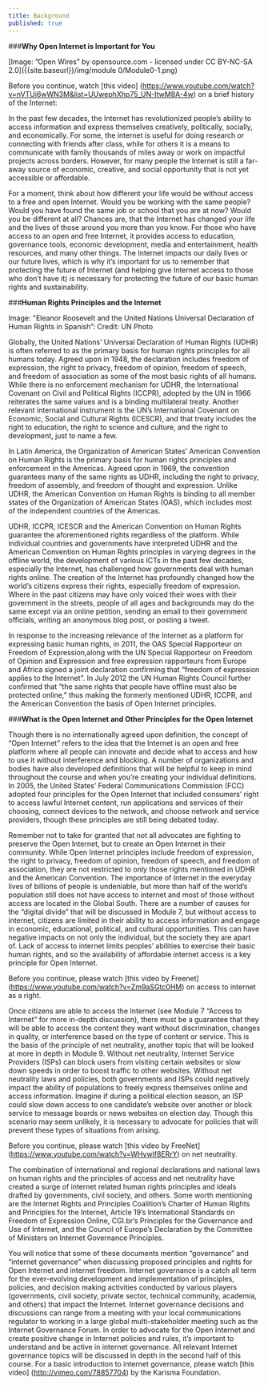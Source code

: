 ```yaml
---
title: Background
published: true
---
```


###**Why Open Internet is Important for You**

[Image: ”Open Wires” by opensource.com - licensed under CC BY-NC-SA 2.0]({{site.baseurl}}/img/module 0/Module0-1.png)


Before you continue, watch [this video] (https://www.youtube.com/watch?v=nVTUi6wWN3M&list=UUwephXhp75_UN-ItwM8A-4w)  on a brief history of the Internet: 

In the past few decades, the Internet has revolutionized people’s ability to access information and express themselves creatively, politically, socially, and economically. For some, the internet is useful for doing research or connecting with friends after class, while for others it is a means to communicate with family thousands of miles away or work on impactful projects across borders. However, for many people  the Internet is still a far-away source of economic, creative, and social opportunity that is not yet accessible or affordable. 

For a moment, think about how different your life would be without access to a free and open Internet. Would you be working with the same people? Would you have found the same job or school that you are at now? Would you be different at all? Chances are, that the Internet has changed your life and the lives of those around you more than you know. For those who have access to an open and free Internet, it provides access to education, governance tools, economic development, media and entertainment, health resources, and many other things. The Internet impacts our daily lives or our future lives, which is why it’s important for us to remember that protecting the future of Internet (and helping give Internet access to those who don’t have it) is necessary for protecting the future of our basic human rights and sustainability.  

###**Human Rights Principles and the Internet**

Image: "Eleanor Roosevelt and the United Nations Universal Declaration of Human Rights in Spanish”: Credit: UN Photo

Globally, the United Nations’ Universal Declaration of Human Rights (UDHR) is often referred to as the primary basis for human rights principles for all humans today. Agreed upon in 1948, the declaration includes freedom of expression, the right to privacy, freedom of opinion, freedom of speech, and freedom of association as some of the most basic rights of all humans. While there is no enforcement mechanism for UDHR, the International Covenant on Civil and Political Rights (ICCPR), adopted by the UN in 1966 reiterates the same values and is a binding multilateral treaty. Another relevant international instrument is the UN’s International Covenant on Economic, Social and Cultural Rights (ICESCR), and that treaty includes the right to education, the right to science and culture, and the right to development, just to name a few.

In Latin America, the Organization of American States’ American Convention on Human Rights is the primary basis for human rights principles and enforcement in the Americas. Agreed upon in 1969, the convention guarantees many of the same rights as UDHR, including the right to privacy, freedom of assembly, and freedom of thought and expression. Unlike UDHR, the American Convention on Human Rights is binding to all member states of the Organization of American States (OAS), which includes most of the independent countries of the Americas.

UDHR, ICCPR, ICESCR and the American Convention on Human Rights guarantee the aforementioned rights regardless of the platform. While individual countries and governments have interpreted UDHR and the American Convention on Human Rights principles in varying degrees in the offline world, the development of various ICTs in the past few decades, especially the Internet, has challenged how governments deal with human rights online. The creation of the Internet has profoundly changed how the world’s citizens express their rights, especially freedom of expression. Where in the past citizens may have only voiced their woes with their government in the streets, people of all ages and backgrounds may do the same except via an online petition, sending an email to their government officials, writing an anonymous blog post, or posting a tweet. 

In response to the increasing relevance of the Internet as a platform for expressing basic human rights, in 2011, the OAS Special Rapporteur on Freedom of Expression,along with the UN Special Rapporteur on Freedom of Opinion and Expression and free expression rapporteurs from Europe and Africa signed a joint declaration confirming that “freedom of expression applies to the Internet”. In July 2012 the UN Human Rights Council further confirmed that “the same rights that people have offline must also be protected online,” thus making the formerly mentioned UDHR, ICCPR, and the American Convention the basis of Open Internet principles. 


###**What is the Open Internet and Other Principles for the Open Internet**

Though there is no internationally agreed upon definition, the concept of “Open Internet” refers to the idea that the Internet is an open and free platform where all people can innovate and decide what to access and how to use it without interference and blocking. A number of organizations and bodies have also developed definitions that will be helpful to keep in mind throughout the course and when you’re creating your individual definitions. In 2005, the United States’ Federal Communications Commission (FCC) adopted four principles for the Open Internet that included consumers’ right to access lawful Internet content, run applications and services of their choosing, connect devices to the network, and choose network and service providers, though these principles are still being debated today.

Remember not to take for granted that not all advocates are fighting to preserve the Open Internet, but to create an Open Internet in their community. While Open Internet principles include freedom of expression, the right to privacy, freedom of opinion, freedom of speech, and freedom of association, they are not restricted to only those rights mentioned in UDHR and the American Convention.  The importance of Internet in the everyday lives of billions of people is undeniable, but more than half of the world’s population still does not have access to internet and most of those without access are located in the Global South. There are a number of causes for the “digital divide” that will be discussed in Module 7, but without access to internet, citizens are limited in their ability to access information and engage in economic, educational, political, and cultural opportunities. This can have negative impacts on not only the individual, but the society they are apart of. Lack of access to internet limits peoples’ abilities to exercise their basic human rights, and so the availability of affordable internet access is a key principle for Open Internet.

Before you continue, please watch [this video by Freenet] (https://www.youtube.com/watch?v=Zm9aSGtc0HM) on access to internet as a right. 

Once citizens are able to access the Internet (see Module 7 “Access to Internet” for more in-depth discussion), there must be a guarantee that they will be able to access the content they want without discrimination, changes in quality, or interference based on the type of content or service. This is the basis of the principle of net neutrality, another topic that will be looked at more in depth in Module 9. Without net neutrality, Internet Service Providers (ISPs) can block users from visiting certain websites or slow down speeds in order to boost traffic to other websites. Without net neutrality laws and policies, both governments and ISPs could negatively impact the ability of populations to freely express themselves online and access information. Imagine if during a political election season, an ISP could slow down access to one candidate’s website over another or block service to message boards or news websites on election day. Though this scenario may seem unlikely, it is necessary to advocate for policies that will prevent these types of situations from arising.

Before you continue, please watch [this video by FreeNet] (https://www.youtube.com/watch?v=WHywlf8ERrY) on net neutrality.   

The combination of international and regional declarations and national laws on human rights and the principles of access and net neutrality have created a surge of internet related human rights principles and ideals drafted by governments, civil society, and others. Some worth mentioning are the Internet Rights and Principles Coalition’s Charter of Human Rights and Principles for the Internet, Article 19’s International Standards on Freedom of Expression Online, CGI.br’s Principles for the Governance and Use of Internet, and the Council of Europe’s Declaration by the Committee of Ministers on Internet Governance Principles. 

You will notice that some of these documents mention “governance” and “internet governance” when discussing proposed principles and rights for Open Internet and internet freedom. Internet governance is a catch all term for the ever-evolving development and implementation of principles, policies, and decision making activities conducted by various players (governments, civil society, private sector, technical community, academia, and others) that impact the Internet.   Internet governance decisions and discussions can range from a meeting with your local communications regulator to working in a large global multi-stakeholder meeting such as the Internet Governance Forum. In order to advocate for the Open Internet and create positive change in Internet policies and rules, it’s important to understand and be active in internet governance. All relevant Internet governance topics will be discussed in depth in the second half of this course. For a basic introduction to internet governance, please watch [this video] (http://vimeo.com/78857704) by the Karisma Foundation.
